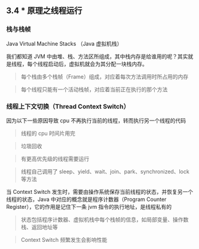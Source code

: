 ## 3.4 * 原理之线程运行

### 栈与栈帧

Java Virtual Machine Stacks （Java 虚拟机栈）

我们都知道 JVM 中由堆、栈、方法区所组成，其中栈内存是给谁用的呢？其实就是线程，每个线程启动后，虚拟机就会为其分配一块栈内存。

>每个栈由多个栈帧（Frame）组成，对应着每次方法调用时所占用的内存

>每个线程只能有一个活动栈帧，对应着当前正在执行的那个方法

### 线程上下文切换（Thread Context Switch）

因为以下一些原因导致 cpu 不再执行当前的线程，转而执行另一个线程的代码

>线程的 cpu 时间片用完

>垃圾回收

>有更高优先级的线程需要运行

>线程自己调用了 sleep、yield、wait、join、park、synchronized、lock 等方法

当 Context Switch 发生时，需要由操作系统保存当前线程的状态，并恢复另一个线程的状态，Java 中对应的概念就是程序计数器（Program Counter Register），它的作用是记住下一条 jvm 指令的执行地址，是线程私有的

>状态包括程序计数器、虚拟机栈中每个栈帧的信息，如局部变量、操作数栈、返回地址等

>Context Switch 频繁发生会影响性能

